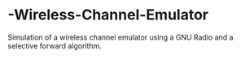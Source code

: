 # -Wireless-Channel-Emulator
Simulation of a wireless channel emulator using a GNU Radio and a selective forward algorithm.
